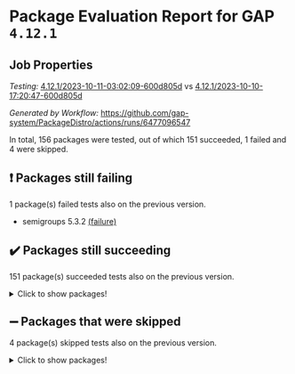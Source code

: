 # Package Evaluation Report for GAP `4.12.1`

## Job Properties

*Testing:* [4.12.1/2023-10-11-03:02:09-600d805d](https://github.com/gap-system/PackageDistro/blob/data/reports/4.12.1/2023-10-11-03:02:09-600d805d) vs [4.12.1/2023-10-10-17:20:47-600d805d](https://github.com/gap-system/PackageDistro/blob/data/reports/4.12.1/2023-10-10-17:20:47-600d805d)

*Generated by Workflow:* https://github.com/gap-system/PackageDistro/actions/runs/6477096547

In total, 156 packages were tested, out of which 151 succeeded, 1 failed and 4 were skipped.

## :exclamation: Packages still failing

1 package(s) failed tests also on the previous version.
- semigroups 5.3.2 [(failure)](https://github.com/gap-system/PackageDistro/actions/runs/6477096547/job/17587419886)

## :heavy_check_mark: Packages still succeeding

151 package(s) succeeded tests also on the previous version.
<details><summary>Click to show packages!</summary>

- 4ti2interface 2023.02-04 [(success)](https://github.com/gap-system/PackageDistro/actions/runs/6477096547/job/17587398044)
- ace 5.6.2 [(success)](https://github.com/gap-system/PackageDistro/actions/runs/6477096547/job/17587398151)
- aclib 1.3.2 [(success)](https://github.com/gap-system/PackageDistro/actions/runs/6477096547/job/17587398250)
- agt 0.3.1 [(success)](https://github.com/gap-system/PackageDistro/actions/runs/6477096547/job/17587398345)
- alnuth 3.2.1 [(success)](https://github.com/gap-system/PackageDistro/actions/runs/6477096547/job/17587398440)
- anupq 3.3.0 [(success)](https://github.com/gap-system/PackageDistro/actions/runs/6477096547/job/17587398550)
- atlasrep 2.1.7 [(success)](https://github.com/gap-system/PackageDistro/actions/runs/6477096547/job/17587400185)
- autodoc 2023.06.19 [(success)](https://github.com/gap-system/PackageDistro/actions/runs/6477096547/job/17587400391)
- automata 1.15 [(success)](https://github.com/gap-system/PackageDistro/actions/runs/6477096547/job/17587400552)
- automgrp 1.3.2 [(success)](https://github.com/gap-system/PackageDistro/actions/runs/6477096547/job/17587401566)
- autpgrp 1.11 [(success)](https://github.com/gap-system/PackageDistro/actions/runs/6477096547/job/17587401688)
- cap 2023.10-06 [(success)](https://github.com/gap-system/PackageDistro/actions/runs/6477096547/job/17587401779)
- caratinterface 2.3.5 [(success)](https://github.com/gap-system/PackageDistro/actions/runs/6477096547/job/17587401929)
- cddinterface 2022.11.01 [(success)](https://github.com/gap-system/PackageDistro/actions/runs/6477096547/job/17587402122)
- circle 1.6.6 [(success)](https://github.com/gap-system/PackageDistro/actions/runs/6477096547/job/17587402285)
- classicpres 1.22 [(success)](https://github.com/gap-system/PackageDistro/actions/runs/6477096547/job/17587402438)
- cohomolo 1.6.11 [(success)](https://github.com/gap-system/PackageDistro/actions/runs/6477096547/job/17587402595)
- congruence 1.2.5 [(success)](https://github.com/gap-system/PackageDistro/actions/runs/6477096547/job/17587402748)
- corelg 1.56 [(success)](https://github.com/gap-system/PackageDistro/actions/runs/6477096547/job/17587402895)
- crime 1.6 [(success)](https://github.com/gap-system/PackageDistro/actions/runs/6477096547/job/17587403054)
- crisp 1.4.6 [(success)](https://github.com/gap-system/PackageDistro/actions/runs/6477096547/job/17587403195)
- crypting 0.10.4 [(success)](https://github.com/gap-system/PackageDistro/actions/runs/6477096547/job/17587403345)
- cryst 4.1.26 [(success)](https://github.com/gap-system/PackageDistro/actions/runs/6477096547/job/17587403464)
- crystcat 1.1.10 [(success)](https://github.com/gap-system/PackageDistro/actions/runs/6477096547/job/17587403583)
- ctbllib 1.3.6 [(success)](https://github.com/gap-system/PackageDistro/actions/runs/6477096547/job/17587403695)
- cubefree 1.19 [(success)](https://github.com/gap-system/PackageDistro/actions/runs/6477096547/job/17587403831)
- curlinterface 2.3.2 [(success)](https://github.com/gap-system/PackageDistro/actions/runs/6477096547/job/17587403969)
- cvec 2.8.1 [(success)](https://github.com/gap-system/PackageDistro/actions/runs/6477096547/job/17587404064)
- datastructures 0.3.0 [(success)](https://github.com/gap-system/PackageDistro/actions/runs/6477096547/job/17587404263)
- deepthought 1.0.6 [(success)](https://github.com/gap-system/PackageDistro/actions/runs/6477096547/job/17587404438)
- design 1.8 [(success)](https://github.com/gap-system/PackageDistro/actions/runs/6477096547/job/17587404614)
- difsets 2.3.1 [(success)](https://github.com/gap-system/PackageDistro/actions/runs/6477096547/job/17587404716)
- digraphs 1.6.3 [(success)](https://github.com/gap-system/PackageDistro/actions/runs/6477096547/job/17587404825)
- edim 1.3.7 [(success)](https://github.com/gap-system/PackageDistro/actions/runs/6477096547/job/17587405016)
- example 4.3.4 [(success)](https://github.com/gap-system/PackageDistro/actions/runs/6477096547/job/17587405198)
- examplesforhomalg 2023.10-01 [(success)](https://github.com/gap-system/PackageDistro/actions/runs/6477096547/job/17587405333)
- factint 1.6.3 [(success)](https://github.com/gap-system/PackageDistro/actions/runs/6477096547/job/17587405451)
- ferret 1.0.9 [(success)](https://github.com/gap-system/PackageDistro/actions/runs/6477096547/job/17587405561)
- fga 1.5.0 [(success)](https://github.com/gap-system/PackageDistro/actions/runs/6477096547/job/17587405681)
- fining 1.5.6 [(success)](https://github.com/gap-system/PackageDistro/actions/runs/6477096547/job/17587405793)
- float 1.0.3 [(success)](https://github.com/gap-system/PackageDistro/actions/runs/6477096547/job/17587405914)
- format 1.4.3 [(success)](https://github.com/gap-system/PackageDistro/actions/runs/6477096547/job/17587406001)
- forms 1.2.9 [(success)](https://github.com/gap-system/PackageDistro/actions/runs/6477096547/job/17587406174)
- fplsa 1.2.6 [(success)](https://github.com/gap-system/PackageDistro/actions/runs/6477096547/job/17587406318)
- fr 2.4.12 [(success)](https://github.com/gap-system/PackageDistro/actions/runs/6477096547/job/17587406435)
- francy 2.0.3 [(success)](https://github.com/gap-system/PackageDistro/actions/runs/6477096547/job/17587409158)
- fwtree 1.3 [(success)](https://github.com/gap-system/PackageDistro/actions/runs/6477096547/job/17587409335)
- gapdoc 1.6.6 [(success)](https://github.com/gap-system/PackageDistro/actions/runs/6477096547/job/17587409507)
- gauss 2023.02-04 [(success)](https://github.com/gap-system/PackageDistro/actions/runs/6477096547/job/17587409646)
- gaussforhomalg 2023.10-01 [(success)](https://github.com/gap-system/PackageDistro/actions/runs/6477096547/job/17587409824)
- gbnp 1.0.5 [(success)](https://github.com/gap-system/PackageDistro/actions/runs/6477096547/job/17587409977)
- generalizedmorphismsforcap 2023.08-02 [(success)](https://github.com/gap-system/PackageDistro/actions/runs/6477096547/job/17587410127)
- genss 1.6.8 [(success)](https://github.com/gap-system/PackageDistro/actions/runs/6477096547/job/17587410242)
- gradedmodules 2023.09-01 [(success)](https://github.com/gap-system/PackageDistro/actions/runs/6477096547/job/17587410416)
- gradedringforhomalg 2023.08-01 [(success)](https://github.com/gap-system/PackageDistro/actions/runs/6477096547/job/17587410588)
- grape 4.9.0 [(success)](https://github.com/gap-system/PackageDistro/actions/runs/6477096547/job/17587410773)
- groupoids 1.73 [(success)](https://github.com/gap-system/PackageDistro/actions/runs/6477096547/job/17587410906)
- grpconst 2.6.4 [(success)](https://github.com/gap-system/PackageDistro/actions/runs/6477096547/job/17587411033)
- guarana 0.96.3 [(success)](https://github.com/gap-system/PackageDistro/actions/runs/6477096547/job/17587411178)
- guava 3.18 [(success)](https://github.com/gap-system/PackageDistro/actions/runs/6477096547/job/17587411297)
- hap 1.58 [(success)](https://github.com/gap-system/PackageDistro/actions/runs/6477096547/job/17587411458)
- hapcryst 0.1.15 [(success)](https://github.com/gap-system/PackageDistro/actions/runs/6477096547/job/17587411600)
- hecke 1.5.3 [(success)](https://github.com/gap-system/PackageDistro/actions/runs/6477096547/job/17587411713)
- help 3.5 [(success)](https://github.com/gap-system/PackageDistro/actions/runs/6477096547/job/17587411835)
- homalg 2023.10-01 [(success)](https://github.com/gap-system/PackageDistro/actions/runs/6477096547/job/17587411924)
- homalgtocas 2023.08-01 [(success)](https://github.com/gap-system/PackageDistro/actions/runs/6477096547/job/17587412059)
- idrel 2.45 [(success)](https://github.com/gap-system/PackageDistro/actions/runs/6477096547/job/17587412156)
- images 1.3.1 [(success)](https://github.com/gap-system/PackageDistro/actions/runs/6477096547/job/17587412272)
- intpic 0.3.0 [(success)](https://github.com/gap-system/PackageDistro/actions/runs/6477096547/job/17587412392)
- io 4.8.1 [(success)](https://github.com/gap-system/PackageDistro/actions/runs/6477096547/job/17587412503)
- io_forhomalg 2023.02-04 [(success)](https://github.com/gap-system/PackageDistro/actions/runs/6477096547/job/17587412619)
- irredsol 1.4.4 [(success)](https://github.com/gap-system/PackageDistro/actions/runs/6477096547/job/17587412763)
- json 2.1.1 [(success)](https://github.com/gap-system/PackageDistro/actions/runs/6477096547/job/17587412968)
- jupyterkernel 1.5.0 [(success)](https://github.com/gap-system/PackageDistro/actions/runs/6477096547/job/17587413152)
- jupyterviz 1.5.6 [(success)](https://github.com/gap-system/PackageDistro/actions/runs/6477096547/job/17587413247)
- kan 1.36 [(success)](https://github.com/gap-system/PackageDistro/actions/runs/6477096547/job/17587413374)
- kbmag 1.5.11 [(success)](https://github.com/gap-system/PackageDistro/actions/runs/6477096547/job/17587413514)
- laguna 3.9.6 [(success)](https://github.com/gap-system/PackageDistro/actions/runs/6477096547/job/17587413632)
- liealgdb 2.2.1 [(success)](https://github.com/gap-system/PackageDistro/actions/runs/6477096547/job/17587413748)
- liepring 2.8 [(success)](https://github.com/gap-system/PackageDistro/actions/runs/6477096547/job/17587413864)
- liering 2.4.2 [(success)](https://github.com/gap-system/PackageDistro/actions/runs/6477096547/job/17587414015)
- linearalgebraforcap 2023.10-03 [(success)](https://github.com/gap-system/PackageDistro/actions/runs/6477096547/job/17587414149)
- localizeringforhomalg 2023.10-01 [(success)](https://github.com/gap-system/PackageDistro/actions/runs/6477096547/job/17587414262)
- loops 3.4.3 [(success)](https://github.com/gap-system/PackageDistro/actions/runs/6477096547/job/17587414393)
- lpres 1.0.3 [(success)](https://github.com/gap-system/PackageDistro/actions/runs/6477096547/job/17587414514)
- majoranaalgebras 1.5.1 [(success)](https://github.com/gap-system/PackageDistro/actions/runs/6477096547/job/17587414651)
- mapclass 1.4.6 [(success)](https://github.com/gap-system/PackageDistro/actions/runs/6477096547/job/17587415058)
- matgrp 0.70 [(success)](https://github.com/gap-system/PackageDistro/actions/runs/6477096547/job/17587415183)
- matricesforhomalg 2023.10-01 [(success)](https://github.com/gap-system/PackageDistro/actions/runs/6477096547/job/17587415334)
- modisom 2.5.4 [(success)](https://github.com/gap-system/PackageDistro/actions/runs/6477096547/job/17587415471)
- modulepresentationsforcap 2023.10-01 [(success)](https://github.com/gap-system/PackageDistro/actions/runs/6477096547/job/17587415628)
- modules 2023.10-01 [(success)](https://github.com/gap-system/PackageDistro/actions/runs/6477096547/job/17587415788)
- monoidalcategories 2023.08-11 [(success)](https://github.com/gap-system/PackageDistro/actions/runs/6477096547/job/17587415941)
- nconvex 2022.09-01 [(success)](https://github.com/gap-system/PackageDistro/actions/runs/6477096547/job/17587416076)
- nilmat 1.4.2 [(success)](https://github.com/gap-system/PackageDistro/actions/runs/6477096547/job/17587416239)
- nock 1.5 [(success)](https://github.com/gap-system/PackageDistro/actions/runs/6477096547/job/17587416384)
- normalizinterface 1.3.6 [(success)](https://github.com/gap-system/PackageDistro/actions/runs/6477096547/job/17587416546)
- nq 2.5.10 [(success)](https://github.com/gap-system/PackageDistro/actions/runs/6477096547/job/17587416719)
- numericalsgps 1.3.1 [(success)](https://github.com/gap-system/PackageDistro/actions/runs/6477096547/job/17587416851)
- openmath 11.5.3 [(success)](https://github.com/gap-system/PackageDistro/actions/runs/6477096547/job/17587417018)
- orb 4.9.0 [(success)](https://github.com/gap-system/PackageDistro/actions/runs/6477096547/job/17587417149)
- packagemanager 1.4.1 [(success)](https://github.com/gap-system/PackageDistro/actions/runs/6477096547/job/17587417282)
- patternclass 2.4.3 [(success)](https://github.com/gap-system/PackageDistro/actions/runs/6477096547/job/17587417391)
- permut 2.0.4 [(success)](https://github.com/gap-system/PackageDistro/actions/runs/6477096547/job/17587417560)
- polenta 1.3.10 [(success)](https://github.com/gap-system/PackageDistro/actions/runs/6477096547/job/17587417717)
- polymaking 0.8.7 [(success)](https://github.com/gap-system/PackageDistro/actions/runs/6477096547/job/17587417843)
- primgrp 3.4.4 [(success)](https://github.com/gap-system/PackageDistro/actions/runs/6477096547/job/17587417981)
- profiling 2.5.4 [(success)](https://github.com/gap-system/PackageDistro/actions/runs/6477096547/job/17587418105)
- qpa 1.34 [(success)](https://github.com/gap-system/PackageDistro/actions/runs/6477096547/job/17587418261)
- quagroup 1.8.3 [(success)](https://github.com/gap-system/PackageDistro/actions/runs/6477096547/job/17587418432)
- radiroot 2.9 [(success)](https://github.com/gap-system/PackageDistro/actions/runs/6477096547/job/17587418596)
- rcwa 4.7.1 [(success)](https://github.com/gap-system/PackageDistro/actions/runs/6477096547/job/17587418712)
- rds 1.8 [(success)](https://github.com/gap-system/PackageDistro/actions/runs/6477096547/job/17587418834)
- recog 1.4.2 [(success)](https://github.com/gap-system/PackageDistro/actions/runs/6477096547/job/17587418998)
- repndecomp 1.3.0 [(success)](https://github.com/gap-system/PackageDistro/actions/runs/6477096547/job/17587419149)
- repsn 3.1.1 [(success)](https://github.com/gap-system/PackageDistro/actions/runs/6477096547/job/17587419287)
- resclasses 4.7.3 [(success)](https://github.com/gap-system/PackageDistro/actions/runs/6477096547/job/17587419438)
- ringsforhomalg 2023.09-01 [(success)](https://github.com/gap-system/PackageDistro/actions/runs/6477096547/job/17587419571)
- sco 2023.08-01 [(success)](https://github.com/gap-system/PackageDistro/actions/runs/6477096547/job/17587419665)
- scscp 2.4.1 [(success)](https://github.com/gap-system/PackageDistro/actions/runs/6477096547/job/17587419772)
- sglppow 2.3 [(success)](https://github.com/gap-system/PackageDistro/actions/runs/6477096547/job/17587419995)
- sgpviz 0.999.5 [(success)](https://github.com/gap-system/PackageDistro/actions/runs/6477096547/job/17587420113)
- simpcomp 2.1.14 [(success)](https://github.com/gap-system/PackageDistro/actions/runs/6477096547/job/17587420228)
- singular 2023.02.09 [(success)](https://github.com/gap-system/PackageDistro/actions/runs/6477096547/job/17587420356)
- sl2reps 1.1 [(success)](https://github.com/gap-system/PackageDistro/actions/runs/6477096547/job/17587420466)
- sla 1.5.3 [(success)](https://github.com/gap-system/PackageDistro/actions/runs/6477096547/job/17587420582)
- smallgrp 1.5.3 [(success)](https://github.com/gap-system/PackageDistro/actions/runs/6477096547/job/17587420700)
- smallsemi 0.6.13 [(success)](https://github.com/gap-system/PackageDistro/actions/runs/6477096547/job/17587420804)
- sonata 2.9.6 [(success)](https://github.com/gap-system/PackageDistro/actions/runs/6477096547/job/17587420900)
- sophus 1.27 [(success)](https://github.com/gap-system/PackageDistro/actions/runs/6477096547/job/17587420977)
- sotgrps 1.2 [(success)](https://github.com/gap-system/PackageDistro/actions/runs/6477096547/job/17587421048)
- spinsym 1.5.2 [(success)](https://github.com/gap-system/PackageDistro/actions/runs/6477096547/job/17587421147)
- standardff 1.0 [(success)](https://github.com/gap-system/PackageDistro/actions/runs/6477096547/job/17587421269)
- symbcompcc 1.3.2 [(success)](https://github.com/gap-system/PackageDistro/actions/runs/6477096547/job/17587421365)
- thelma 1.3 [(success)](https://github.com/gap-system/PackageDistro/actions/runs/6477096547/job/17587421454)
- tomlib 1.2.9 [(success)](https://github.com/gap-system/PackageDistro/actions/runs/6477096547/job/17587421542)
- toolsforhomalg 2023.10-01 [(success)](https://github.com/gap-system/PackageDistro/actions/runs/6477096547/job/17587421630)
- toric 1.9.5 [(success)](https://github.com/gap-system/PackageDistro/actions/runs/6477096547/job/17587421727)
- toricvarieties 2022.07.13 [(success)](https://github.com/gap-system/PackageDistro/actions/runs/6477096547/job/17587421835)
- transgrp 3.6.4 [(success)](https://github.com/gap-system/PackageDistro/actions/runs/6477096547/job/17587421960)
- ugaly 4.1.3 [(success)](https://github.com/gap-system/PackageDistro/actions/runs/6477096547/job/17587422090)
- unipot 1.5 [(success)](https://github.com/gap-system/PackageDistro/actions/runs/6477096547/job/17587422210)
- unitlib 4.2.0 [(success)](https://github.com/gap-system/PackageDistro/actions/runs/6477096547/job/17587422347)
- utils 0.84 [(success)](https://github.com/gap-system/PackageDistro/actions/runs/6477096547/job/17587422474)
- uuid 0.7 [(success)](https://github.com/gap-system/PackageDistro/actions/runs/6477096547/job/17587422566)
- walrus 0.9991 [(success)](https://github.com/gap-system/PackageDistro/actions/runs/6477096547/job/17587422709)
- wedderga 4.10.4 [(success)](https://github.com/gap-system/PackageDistro/actions/runs/6477096547/job/17587422864)
- xmod 2.91 [(success)](https://github.com/gap-system/PackageDistro/actions/runs/6477096547/job/17587423005)
- xmodalg 1.23 [(success)](https://github.com/gap-system/PackageDistro/actions/runs/6477096547/job/17587423125)
- yangbaxter 0.10.3 [(success)](https://github.com/gap-system/PackageDistro/actions/runs/6477096547/job/17587423239)
- zeromqinterface 0.14 [(success)](https://github.com/gap-system/PackageDistro/actions/runs/6477096547/job/17587423541)
</details>

## :heavy_minus_sign: Packages that were skipped

4 package(s) skipped tests also on the previous version.
<details><summary>Click to show packages!</summary>

- browse 1.8.21 [(skipped)](https://github.com/gap-system/PackageDistro/actions/runs/6477096547/job/17586758205)
- itc 1.5.1 [(skipped)](https://github.com/gap-system/PackageDistro/actions/runs/6477096547/job/17586758205)
- polycyclic 2.16 [(skipped)](https://github.com/gap-system/PackageDistro/actions/runs/6477096547/job/17586758205)
- xgap 4.31 [(skipped)](https://github.com/gap-system/PackageDistro/actions/runs/6477096547/job/17586758205)
</details>


